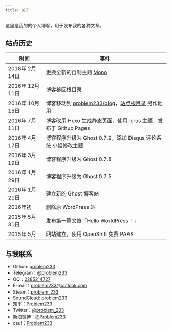 ```yaml
---
title: 关于
---
```


这里是我的的个人博客，用于发布我的各种文章。

## 站点历史

| 时间 | 事件 |
|-|-|
| 2018年 2月 14日 | 更换全新的自制主题 [Mono](https://github.com/problem233/mono) |
| 2016年 12月 11日 | 博客移回根目录 |
| 2016年 10月 15日 | 博客移动到 [problem233/blog](https://github.com/Problem233/blog)，[站点根目录](/) 另作他用 |
| 2016年 7月 11日 | 博客改用 Hexo 生成静态页面，使用 Icrus 主题，发布于 Github Pages |
| 2016年 4月 17日 | 博客程序升级为 Ghost 0.7.9，添加 Disqus 评论系统 小幅修改主题 |
| 2016年 3月 19日 | 博客程序升级为 Ghost 0.7.8 |
| 2016年 1月 29日 | 博客程序升级为 Ghost 0.7.5 |
| 2016年 1月 21日 | 建立新的 Ghost 博客站 |
| 2016年初 | 删除原 WordPress 站 |
| 2015年 5月 31日 | 发布第一篇文章「Hello WorldPress！」 |
| 2015年 5月 | 网站建立，使用 OpenShift 免费 PAAS |

## 与我联系

- Github: [problem233](https://github.com/problem233)
- Telegram：[@problem233](https://t.me/problem233)
- QQ：[2285214727](http://wpa.qq.com/msgrd?v=3&amp;uin=2285214727&amp;site=qq&amp;menu=yes)
- E-mail：[problem233@outlook.com](mailto:Problem233@outlook.com)
- Steam：[problem_233](http://steamcommunity.com/profiles/76561198285568182/)
- SoundCloud: [problem233](https://soundcloud.com/problem233)
- 知乎：[Problem233](https://www.zhihu.com/people/problem233)
- Twitter：[@problem_233](https://twitter.com/problem_233)
- 新浪微博：[@Problem233](http://www.weibo.com/qq2285214727)
- osu!：[Problem233](https://osu.ppy.sh/users/5931775)
